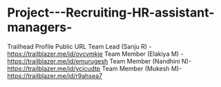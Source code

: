 # Project---Recruiting-HR-assistant-managers-
  Trailhead Profile Public URL
   Team Lead (Sanju R) -      https://trailblazer.me/id/ovcvmkje
   Team Member (Elakiya M) - https://trailblazer.me/id/emurugesh
   Team Member (Nandhini N)-https://trailblazer.me/id/ycicudtp
   Team Member (Mukesh M)-https://trailblazer.me/id/r9ahsea7 

